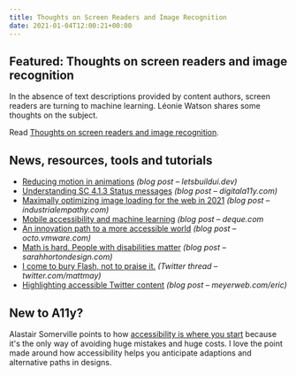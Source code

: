 ```yaml
---
title: Thoughts on Screen Readers and Image Recognition
date: 2021-01-04T12:00:21+00:00
---
```


## Featured: Thoughts on screen readers and image recognition

In the absence of text descriptions provided by content authors, screen readers are turning to machine learning. Léonie Watson shares some thoughts on the subject.

Read [Thoughts on screen readers and image recognition](https://tink.uk/thoughts-on-screen-readers-and-image-recognition/).

## News, resources, tools and tutorials

- [Reducing motion in animations](https://letsbuildui.dev/articles/reducing-motion-in-animations) *(blog post – letsbuildui.dev)*
- [Understanding SC 4.1.3 Status messages](https://www.digitala11y.com/understanding-sc-4-1-3-status-messages/) *(blog post – digitala11y.com)*
- [Maximally optimizing image loading for the web in 2021](https://www.industrialempathy.com/posts/image-optimizations/) *(blog post – industrialempathy.com)*
- [Mobile accessibility and machine learning](https://www.deque.com/blog/mobile-accessibility-machine-learning/) *(blog post – deque.com*
- [An innovation path to a more accessible world](https://octo.vmware.com/innovation-path-accessible-world/) *(blog post – octo.vmware.com)*
- [Math is hard. People with disabilities matter](https://sarahhortondesign.com/2020/12/23/math-is-hard-people-with-disabilities-matter/) *(blog post – sarahhortondesign.com)*
- [I come to bury Flash, not to praise it.](https://twitter.com/mattmay/status/1344728355912880129) *(Twitter thread – twitter.com/mattmay)*
- [Highlighting accessible Twitter content](https://meyerweb.com/eric/thoughts/2021/01/01/highlighting-accessible-twitter-content/) *(blog post – meyerweb.com/eric)*

## New to A11y?

Alastair Somerville points to how [accessibility is where you start](https://acuity-design.medium.com/accessibility-is-where-you-start-d3b0feaff474) because it's the only way of avoiding huge mistakes and huge costs. I love the point made around how accessibility helps you anticipate adaptions and alternative paths in designs.
